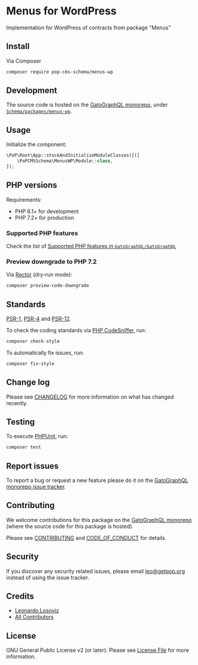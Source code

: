 # Menus for WordPress

<!--
[![Build Status][ico-travis]][link-travis]
[![Quality Score][ico-code-quality]][link-code-quality]
[![Software License][ico-license]](LICENSE.md)
[![Latest Version on Packagist][ico-version]][link-packagist]
[![Coverage Status][ico-scrutinizer]][link-scrutinizer]
[![Total Downloads][ico-downloads]][link-downloads]
-->

Implementation for WordPress of contracts from package "Menus"

## Install

Via Composer

``` bash
composer require pop-cms-schema/menus-wp
```

## Development

The source code is hosted on the [GatoGraphQL monorepo](https://github.com/GatoGraphQL/GatoGraphQL), under [`Schema/packages/menus-wp`](https://github.com/GatoGraphQL/GatoGraphQL/tree/master/layers/Schema/packages/menus-wp).

## Usage

Initialize the component:

``` php
\PoP\Root\App::stockAndInitializeModuleClasses([([
    \PoPCMSSchema\MenusWP\Module::class,
]);
```

## PHP versions

Requirements:

- PHP 8.1+ for development
- PHP 7.2+ for production

### Supported PHP features

Check the list of [Supported PHP features in `GatoGraphQL/GatoGraphQL`](https://github.com/GatoGraphQL/GatoGraphQL/blob/master/docs/supported-php-features.md)

### Preview downgrade to PHP 7.2

Via [Rector](https://github.com/rectorphp/rector) (dry-run mode):

```bash
composer preview-code-downgrade
```

## Standards

[PSR-1](https://www.php-fig.org/psr/psr-1), [PSR-4](https://www.php-fig.org/psr/psr-4) and [PSR-12](https://www.php-fig.org/psr/psr-12).

To check the coding standards via [PHP CodeSniffer](https://github.com/squizlabs/PHP_CodeSniffer), run:

``` bash
composer check-style
```

To automatically fix issues, run:

``` bash
composer fix-style
```

## Change log

Please see [CHANGELOG](CHANGELOG.md) for more information on what has changed recently.

## Testing

To execute [PHPUnit](https://phpunit.de/), run:

``` bash
composer test
```

## Report issues

To report a bug or request a new feature please do it on the [GatoGraphQL monorepo issue tracker](https://github.com/GatoGraphQL/GatoGraphQL/issues).

## Contributing

We welcome contributions for this package on the [GatoGraphQL monorepo](https://github.com/GatoGraphQL/GatoGraphQL) (where the source code for this package is hosted).

Please see [CONTRIBUTING](CONTRIBUTING.md) and [CODE_OF_CONDUCT](CODE_OF_CONDUCT.md) for details.

## Security

If you discover any security related issues, please email leo@getpop.org instead of using the issue tracker.

## Credits

- [Leonardo Losoviz][link-author]
- [All Contributors][link-contributors]

## License

GNU General Public License v2 (or later). Please see [License File](LICENSE.md) for more information.

[ico-version]: https://img.shields.io/packagist/v/pop-cms-schema/menus-wp.svg?style=flat-square
[ico-license]: https://img.shields.io/badge/license-GPLv2-brightgreen.svg?style=flat-square
[ico-travis]: https://img.shields.io/travis/pop-cms-schema/menus-wp/master.svg?style=flat-square
[ico-scrutinizer]: https://img.shields.io/scrutinizer/coverage/g/pop-cms-schema/menus-wp.svg?style=flat-square
[ico-code-quality]: https://img.shields.io/scrutinizer/g/pop-cms-schema/menus-wp.svg?style=flat-square
[ico-downloads]: https://img.shields.io/packagist/dt/pop-cms-schema/menus-wp.svg?style=flat-square

[link-packagist]: https://packagist.org/packages/pop-cms-schema/menus-wp
[link-travis]: https://travis-ci.org/pop-cms-schema/menus-wp
[link-scrutinizer]: https://scrutinizer-ci.com/g/pop-cms-schema/menus-wp/code-structure
[link-code-quality]: https://scrutinizer-ci.com/g/pop-cms-schema/menus-wp
[link-downloads]: https://packagist.org/packages/pop-cms-schema/menus-wp
[link-author]: https://github.com/leoloso
[link-contributors]: ../../../../../../contributors
